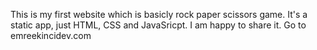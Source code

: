 This is my first website which is basicly rock paper scissors game. It's a static app, just HTML, CSS and JavaSricpt.
I am happy to share it.
Go to emreekincidev.com
